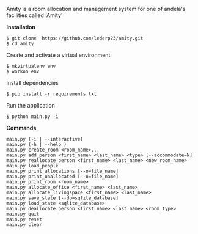 Amity is a room allocation and management system for one of andela's facilities called 'Amity'

**Installation**

```
$ git clone  https://github.com/lederp23/amity.git
$ cd amity
```

Create and activate a virtual environment

```
$ mkvirtualenv env
$ workon env
```

Install dependencies

```
$ pip install -r requirements.txt
```

Run the application

```
$ python main.py -i
```

**Commands**
```
main.py (-i | --interactive)
main.py (-h | --help )
main.py create_room <room_name>...
main.py add_person <first_name> <last_name> <type> [--accommodate=N]
main.py reallocate_person <first_name> <last_name> <new_room_name>
main.py load_people
main.py print_allocations [--o=file_name]
main.py print_unallocated [--o=file_name]
main.py print_room <room_name>
main.py allocate_office <first_name> <last_name>
main.py allocate_livingspace <first_name> <last_name>
main.py save_state [--db=sqlite_database]
main.py load_state <sqlite_database>
main.py deallocate_person <first_name> <last_name> <room_type>
main.py quit
main.py reset
main.py clear
```
